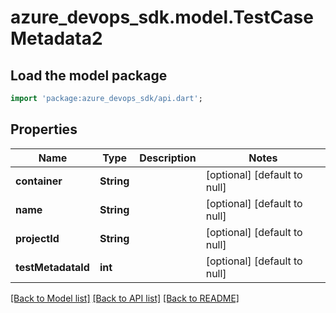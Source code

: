 # azure_devops_sdk.model.TestCaseMetadata2

## Load the model package
```dart
import 'package:azure_devops_sdk/api.dart';
```

## Properties
Name | Type | Description | Notes
------------ | ------------- | ------------- | -------------
**container** | **String** |  | [optional] [default to null]
**name** | **String** |  | [optional] [default to null]
**projectId** | **String** |  | [optional] [default to null]
**testMetadataId** | **int** |  | [optional] [default to null]

[[Back to Model list]](../README.md#documentation-for-models) [[Back to API list]](../README.md#documentation-for-api-endpoints) [[Back to README]](../README.md)


